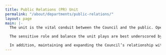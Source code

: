 ```yaml
---
title: Public Relations (PR) Unit
permalink: "/about/departments/public-relations/"
layout: page
main: |-
  The unit is the vital conduit between the Council and the public. Operating from the Office of the Director General, the unit is responsible for the entire communications value chain of the Council, both internal and external. As the image manager of the Council, the PR Unit coordinates strategic communication, engages in crisis and perception management where necessary and manages the Council’s presence on multiple platforms.

  The sensitive role and balance the unit plays are best underscored by the operations of other departments, such as Surveillance &amp; Enforcement, Consumer Education and Quality, Assurance and Development, which use the various communication channels and platforms to discharge their responsibilities.

  In addition, maintaining and expanding the Council’s relationship with both conventional and new media in a fast moving and dynamic environment, covering multiple sectors and gathering information about developments for timely releases or intervention are some of the daily round the clock responsibilities of the Public Relations Unit.
---
```



